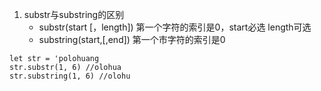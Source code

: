 1. substr与substring的区别
    * substr(start [，length]) 第一个字符的索引是0，start必选 length可选
    * substring(start,[,end]) 第一个市字符的索引是0
```
let str = 'polohuang
str.substr(1, 6) //olohua
str.substring(1, 6) //olohu
```
